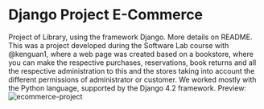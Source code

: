 # Django Project E-Commerce
Project of Library, using the framework Django. More details on README.
This was a project developed during the Software Lab course with @kenguan1, where a web page was created based on a bookstore, where you can make the respective purchases, reservations, book returns and all the respective administration to this and the stores taking into account the different permissions of administrator or customer. We worked mostly with the Python language, supported by the Django 4.2 framework.
Preview:
![ecommerce-project](https://user-images.githubusercontent.com/49355617/211128538-8e0552e3-6e02-4ed1-92ef-312508c75482.png)
